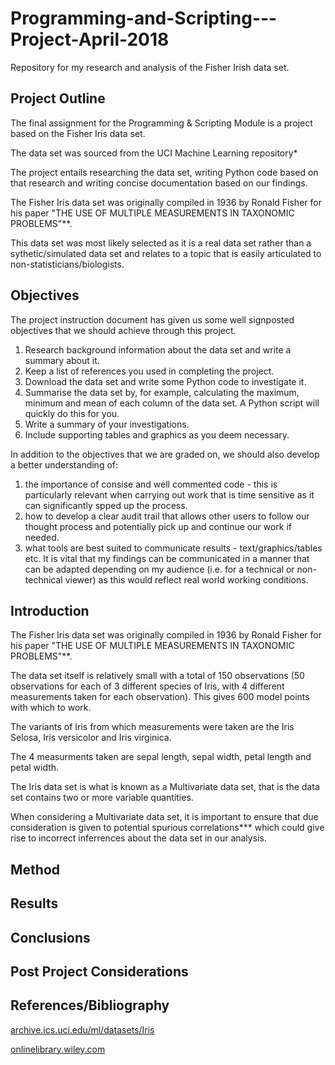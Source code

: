# Programming-and-Scripting---Project-April-2018
Repository for my research and analysis of the Fisher Irish data set. 


## Project Outline 

The final assignment for the Programming & Scripting Module is a project based on the Fisher Iris data set.

The data set was sourced from the UCI Machine Learning repository*

The project entails researching the data set, writing Python code based on that research and writing concise documentation based on our findings.
	
The Fisher Iris data set was originally compiled in 1936 by Ronald Fisher for his paper "THE USE OF MULTIPLE MEASUREMENTS IN TAXONOMIC PROBLEMS"**.

This data set was most likely selected as it is a real data set rather than a sythetic/simulated data set and relates to a topic that is easily articulated to non-statisticians/biologists.


## Objectives

The project instruction document has given us some well signposted objectives that we should achieve through this project.

1. Research background information about the data set and write a summary about it.
2. Keep a list of references you used in completing the project.
3. Download the data set and write some Python code to investigate it.
4. Summarise the data set by, for example, calculating the maximum, minimum and mean of each column of the data set. A Python script will quickly do this for you.
5. Write a summary of your investigations.
6. Include supporting tables and graphics as you deem necessary.

In addition to the objectives that we are graded on, we should also develop a better understanding of:
1. the importance of consise and well commented code - this is particularly relevant when carrying out work that is time sensitive as it can significantly spped up the process.
2. how to develop a clear audit trail that allows other users to follow our thought process and potentially pick up and continue our work if needed.
3. what tools are best suited to communicate results - text/graphics/tables etc. 
It is vital that my findings can be communicated in a manner that can be adapted depending on my audience (i.e. for a technical or non-technical viewer) as this would reflect real world working conditions.

## Introduction

The Fisher Iris data set was originally compiled in 1936 by Ronald Fisher for his paper "THE USE OF MULTIPLE MEASUREMENTS IN TAXONOMIC PROBLEMS"**.

The data set itself is relatively small with a total of 150 observations (50 observations for each of 3 different species of Iris, with 4 different measurements taken for each observation). This gives 600 model points with which to work.

The variants of Iris from which measurements were taken are the Iris Selosa, Iris versicolor and Iris virginica.

The 4 measurments taken are sepal length, sepal width, petal length and petal width.

The Iris data set is what is known as a Multivariate data set, that is the data set contains two or more variable quantities. 

When considering a Multivariate data set, it is important to ensure that due consideration is given to potential spurious correlations*** which could give rise to incorrect inferrences about the data set in our analysis. 

## Method

## Results

## Conclusions

## Post Project Considerations

## References/Bibliography

[archive.ics.uci.edu/ml/datasets/Iris](https://archive.ics.uci.edu/ml/datasets/Iris)

[onlinelibrary.wiley.com](https://onlinelibrary.wiley.com/doi/abs/10.1111/j.1469-1809.1936.tb02137.x)
